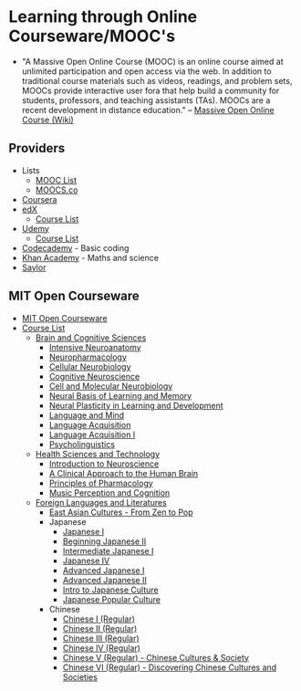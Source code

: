 # Learning through Online Courseware/MOOC's

* "A Massive Open Online Course (MOOC) is an online course aimed at unlimited participation and open access via the web. In addition to traditional course materials such as videos, readings, and problem sets, MOOCs provide interactive user fora that help build a community for students, professors, and teaching assistants (TAs). MOOCs are a recent development in distance education." &ndash; [Massive Open Online Course (Wiki)](http://en.wikipedia.org/wiki/Massive_open_online_course)

## Providers

* Lists
  * [MOOC List](http://www.mooc-list.com/)
  * [MOOCS.co](http://www.moocs.co/)
* [Coursera](https://www.coursera.org/)
* [edX](https://www.edx.org/)
  * [Course List](https://www.edx.org/course-list)
* [Udemy](https://www.udemy.com/)
  * [Course List](https://www.udemy.com/courses/)
* [Codecademy](http://www.codecademy.com/) - Basic coding
* [Khan Academy](https://www.khanacademy.org/) - Maths and science
* [Saylor](http://www.saylor.org/)

## MIT Open Courseware

* [MIT Open Courseware](http://ocw.mit.edu/index.htm)
* [Course List](http://ocw.mit.edu/courses/index.htm)
  * [Brain and Cognitive Sciences](http://ocw.mit.edu/courses/index.htm#brain-and-cognitive-sciences)
    * [Intensive Neuroanatomy](http://ocw.mit.edu/courses/brain-and-cognitive-sciences/9-913-a-intensive-neuroanatomy-january-iap-2002/)
    * [Neuropharmacology](http://ocw.mit.edu/courses/brain-and-cognitive-sciences/9-98-neuropharmacology-january-iap-2009/)
    * [Cellular Neurobiology](http://ocw.mit.edu/courses/biology/7-29j-cellular-neurobiology-spring-2012/)
    * [Cognitive Neuroscience](http://ocw.mit.edu/courses/brain-and-cognitive-sciences/9-10-cognitive-neuroscience-spring-2006/)
    * [Cell and Molecular Neurobiology](http://ocw.mit.edu/courses/brain-and-cognitive-sciences/9-013j-cell-and-molecular-neurobiology-spring-2008/)
    * [Neural Basis of Learning and Memory](http://ocw.mit.edu/courses/brain-and-cognitive-sciences/9-03-neural-basis-of-learning-and-memory-fall-2007/)
    * [Neural Plasticity in Learning and Development](http://ocw.mit.edu/courses/brain-and-cognitive-sciences/9-301j-neural-plasticity-in-learning-and-development-spring-2002/)
    * [Language and Mind](http://ocw.mit.edu/courses/brain-and-cognitive-sciences/9-98-language-and-mind-january-iap-2003/)
    * [Language Acquisition](http://ocw.mit.edu/courses/brain-and-cognitive-sciences/9-57j-language-acquisition-fall-2001/)
    * [Language Acquisition I](http://ocw.mit.edu/courses/brain-and-cognitive-sciences/9-601j-language-acquisition-i-spring-2002/)
    * [Psycholinguistics](http://ocw.mit.edu/courses/brain-and-cognitive-sciences/9-59j-psycholinguistics-spring-2005/)
  * [Health Sciences and Technology](http://ocw.mit.edu/courses/index.htm#health-sciences-and-technology)
    * [Introduction to Neuroscience](http://ocw.mit.edu/courses/health-sciences-and-technology/hst-131-introduction-to-neuroscience-fall-2005/)
    * [A Clinical Approach to the Human Brain](http://ocw.mit.edu/courses/brain-and-cognitive-sciences/9-22j-a-clinical-approach-to-the-human-brain-fall-2006/)
    * [Principles of Pharmacology](http://ocw.mit.edu/courses/health-sciences-and-technology/hst-151-principles-of-pharmacology-spring-2005/)
    * [Music Perception and Cognition](http://ocw.mit.edu/courses/health-sciences-and-technology/hst-725-music-perception-and-cognition-spring-2009/)
  * [Foreign Languages and Literatures](http://ocw.mit.edu/courses/index.htm#foreign-languages-and-literatures)
    * [East Asian Cultures - From Zen to Pop](http://ocw.mit.edu/courses/foreign-languages-and-literatures/21f-030-east-asian-cultures-from-zen-to-pop-fall-2005/)
    * Japanese
      * [Japanese I](http://ocw.mit.edu/courses/foreign-languages-and-literatures/21f-501-japanese-i-fall-2009/)
      * [Beginning Japanese II](http://ocw.mit.edu/courses/foreign-languages-and-literatures/21f-502-beginning-japanese-ii-spring-2005/)
      * [Intermediate Japanese I](http://ocw.mit.edu/courses/foreign-languages-and-literatures/21f-503-intermediate-japanese-i-fall-2004/)
      * [Japanese IV](http://ocw.mit.edu/courses/foreign-languages-and-literatures/21f-504-japanese-iv-spring-2009/)
      * [Advanced Japanese I](http://ocw.mit.edu/courses/foreign-languages-and-literatures/21f-505-advanced-japanese-i-fall-2005/)
      * [Advanced Japanese II](http://ocw.mit.edu/courses/foreign-languages-and-literatures/21f-506-advanced-japanese-ii-spring-2005/)
      * [Intro to Japanese Culture](http://ocw.mit.edu/courses/foreign-languages-and-literatures/21f-064-intro-to-japanese-culture-spring-2012/)
      * [Japanese Popular Culture](http://ocw.mit.edu/courses/foreign-languages-and-literatures/21f-039-japanese-popular-culture-spring-2003/)
    * Chinese
      * [Chinese I (Regular)](http://ocw.mit.edu/courses/foreign-languages-and-literatures/21f-101-chinese-i-regular-spring-2006/)
      * [Chinese II (Regular)](http://ocw.mit.edu/courses/foreign-languages-and-literatures/21f-102-chinese-ii-regular-spring-2006/)
      * [Chinese III (Regular)](http://ocw.mit.edu/courses/foreign-languages-and-literatures/21f-103-chinese-iii-regular-fall-2005/)
      * [Chinese IV (Regular)](http://ocw.mit.edu/courses/foreign-languages-and-literatures/21f-104-chinese-iv-regular-spring-2006/)
      * [Chinese V (Regular) - Chinese Cultures &amp; Society](http://ocw.mit.edu/courses/foreign-languages-and-literatures/21f-105-chinese-v-regular-chinese-cultures-society-fall-2003)
      * [Chinese VI (Regular) - Discovering Chinese Cultures and Societies](http://ocw.mit.edu/courses/foreign-languages-and-literatures/21f-106-chinese-vi-regular-discovering-chinese-cultures-and-societies-spring-2003/)
